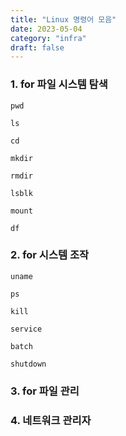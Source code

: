 ```yaml
---
title: "Linux 명령어 모음"
date: 2023-05-04
category: "infra"
draft: false
---
```


### 1. for 파일 시스템 탐색

```
pwd
```

```
ls
```

```
cd
```

```
mkdir
```

```
rmdir
```

```
lsblk
```

```
mount
```

```
df
```

### 2. for 시스템 조작

```
uname
```

```
ps
```

```
kill
```

```
service
```

```
batch
```

```
shutdown
```

### 3. for 파일 관리

### 4. 네트워크 관리자

